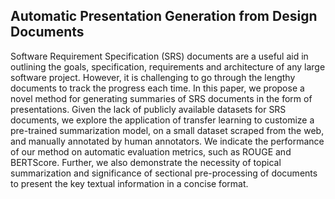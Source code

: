 ## Automatic Presentation Generation from Design Documents
Software Requirement Specification (SRS) documents are a useful aid in outlining the goals, specification, requirements and architecture of any large software project. However, it is challenging to  go through the lengthy documents to track the progress each time. In this paper, we propose a novel method for generating summaries of SRS documents in the form of presentations. Given the lack of publicly available datasets for SRS documents, we explore the application of transfer learning to customize a pre-trained summarization model, on a small dataset scraped from the web, and manually annotated by human annotators. We indicate the performance of our method on automatic evaluation metrics, such as ROUGE and BERTScore. Further, we also demonstrate the necessity of topical summarization and significance of sectional pre-processing of documents to present the key textual information in a concise format.
